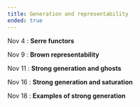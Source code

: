 ```yaml
---
title: Generation and representability
ended: true 
---
```


Nov 4
: **Serre functors**

Nov 9 
: **Brown representability**

Nov 11
: **Strong generation and ghosts**

Nov 16
: **Strong generation and saturation**

Nov 18 
: **Examples of strong generation**